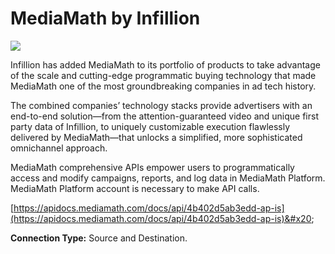 # MediaMath by Infillion

![](https://lh7-us.googleusercontent.com/hxypYNf8x\_dOQBr3WCdqXRiq5bR686oMGZq3P\_7Zg9rrtUrCf45x8mLTiOGFsi9IZy3HceQlkcRsJi7oy65vvQg6aL5myKJseQQXD4FzB5EpggCLUanhJRwxYZuvSE0qSRJOM64SSbbAMU21ub0EYg)

Infillion has added MediaMath to its portfolio of products to take advantage of the scale and cutting-edge programmatic buying technology that made MediaMath one of the most groundbreaking companies in ad tech history.

The combined companies’ technology stacks provide advertisers with an end-to-end solution—from the attention-guaranteed video and unique first party data of Infillion, to uniquely customizable execution flawlessly delivered by MediaMath—that unlocks a simplified, more sophisticated omnichannel approach.

MediaMath comprehensive APIs empower users to programmatically access and modify campaigns, reports, and log data in MediaMath Platform. MediaMath Platform account is necessary to make API calls.

[https://apidocs.mediamath.com/docs/api/4b402d5ab3edd-ap-is](https://apidocs.mediamath.com/docs/api/4b402d5ab3edd-ap-is)&#x20;

**Connection Type:** Source and Destination.

